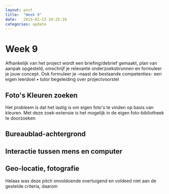 ```yaml
---
layout: post
title:  "Week 9"
date:   2015-02-23 10:25:10
categories: update
---
```


# Week 9

Afhankelijk van het project wordt een briefing/debrief gemaakt, plan van aanpak opgesteld, omschrijf je relevante onderzoeksbronnen en formuleer je jouw concept. Ook formuleer je –naast de bestaande competenties- een eigen leerdoel
• tutor begeleiding over projectvoorstel

## Foto's Kleuren zoeken

Het probleem is dat het lastig is om eigen foto's te vinden op basis van kleuren. Met deze zoek-extensie is het mogelijk in de eigen foto-bibliotheek te doorzoeken
 
## Bureaublad-achtergrond

## Interactie tussen mens en computer

## Geo-locatie, fotografie

Helaas was deze pitch onvoldoende overtuigend en voldeed niet aan de gestelde criteria, daarom 
